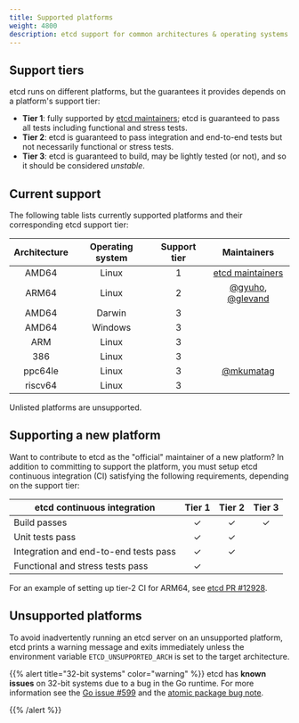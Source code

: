 ```yaml
---
title: Supported platforms
weight: 4800
description: etcd support for common architectures & operating systems
---
```


## Support tiers

etcd runs on different platforms, but the guarantees it provides depends on a
platform's support tier:

- **Tier 1**: fully supported by [etcd maintainers][]; etcd is guaranteed to
  pass all tests including functional and stress tests.
- **Tier 2**: etcd is guaranteed to pass integration and end-to-end tests but
  not necessarily functional or stress tests.
- **Tier 3**: etcd is guaranteed to build, may be lightly tested (or not), and
  so it should be considered _unstable_.

## Current support


The following table lists currently supported platforms and their corresponding
etcd support tier:

| Architecture | Operating system | Support tier | Maintainers                 |
|:------------:|:----------------:|:------------:|:---------------------------:|
| AMD64        | Linux            | 1            | [etcd maintainers][]        |
| ARM64        | Linux            | 2            | [@gyuho][], [@glevand][]    |
| AMD64        | Darwin           | 3            |                             |
| AMD64        | Windows          | 3            |                             |
| ARM          | Linux            | 3            |                             |
| 386          | Linux            | 3            |                             |
| ppc64le      | Linux            | 3            | [@mkumatag][]               |
| riscv64      | Linux            | 3            |                             | 

Unlisted platforms are unsupported.

## Supporting a new platform

Want to contribute to etcd as the "official" maintainer of a new platform? In
addition to committing to support the platform, you must setup etcd continuous
integration (CI) satisfying the following requirements, depending on the support
tier:

| etcd continuous integration           | Tier 1 | Tier 2 | Tier 3 |
| ------------------------------------- |:------:|:------:|:------:|
| Build passes                          | &check;| &check;| &check;|
| Unit tests pass                       | &check;| &check;|        |
| Integration and end-to-end tests pass | &check;| &check;|        |
| Functional and stress tests pass      | &check;|        |        |

For an example of setting up tier-2 CI for ARM64, see [etcd PR #12928][].

## Unsupported platforms

To avoid inadvertently running an etcd server on an unsupported platform, etcd
prints a warning message and exits immediately unless the environment variable
`ETCD_UNSUPPORTED_ARCH` is set to the target architecture.

{{% alert title="32-bit systems" color="warning" %}}
  etcd has **known issues** on 32-bit systems due to a bug in the Go runtime.
  For more information see the [Go issue #599][go-issue] and the [atomic package
  bug note][go-atomic].

  [go-atomic]: https://golang.org/pkg/sync/atomic/#pkg-note-BUG
  [go-issue]: https://github.com/golang/go/issues/599
{{% /alert %}}

[@glevand]: https://github.com/glevand
[@gyuho]: https://github.com/gyuho
[@mkumatag]: https://github.com/mkumatag
[etcd maintainers]: https://github.com/etcd-io/etcd/blob/master/MAINTAINERS
[etcd PR #12928]: https://github.com/etcd-io/etcd/pull/12928
